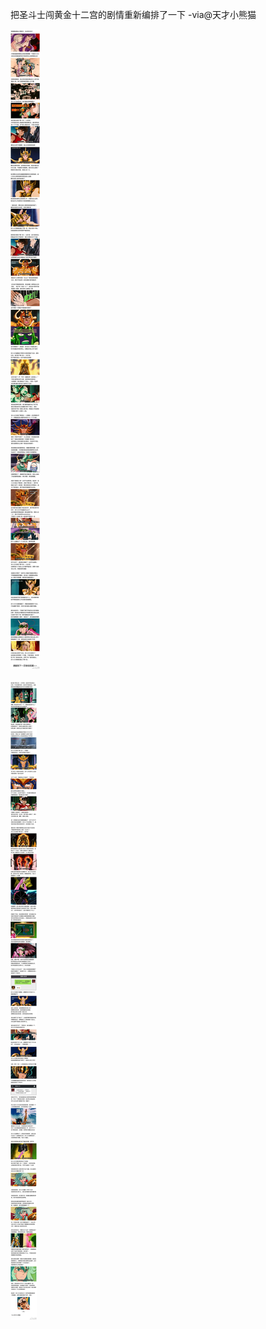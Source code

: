 把圣斗士闯黄金十二宫的剧情重新编排了一下 -via@天才小熊猫

![a9972b196f9a4bb3a61e2380bcf74a9f.jpg](https://raw.githubusercontent.com/wxlzmt/cdn1/master/ext/qw/groups/20017/a9972b196f9a4bb3a61e2380bcf74a9f.jpg)

![edd86b3a33ab411a91bf97ba4ff9ce7a.jpg](https://raw.githubusercontent.com/wxlzmt/cdn1/master/ext/qw/groups/20017/edd86b3a33ab411a91bf97ba4ff9ce7a.jpg)
